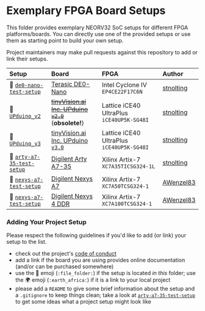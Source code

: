 # Exemplary FPGA Board Setups

This folder provides exemplary NEORV32 SoC setups for different FPGA platforms/boards. You can directly use one of the provided setups
or use them as starting point to build your own setup.

Project maintainers may make pull requests against this repository to add or link their setups.


| Setup | Board | FPGA  | Author |
|:------|:------|:------|:-------|
| :file_folder: [`de0-nano-test-setup`](https://github.com/stnolting/neorv32/tree/master/boards/de0-nano-test-setup) | [Terasic DE0-Nano](https://www.terasic.com.tw/cgi-bin/page/archive.pl?Language=English&CategoryNo=139&No=593) | Intel Cyclone IV `EP4CE22F17C6N` | [stnolting](https://github.com/stnolting) |
| :file_folder: [`UPduino_v2`](https://github.com/stnolting/neorv32/tree/master/boards/UPduino_v2) | [~~tinyVision.ai Inc. UPduino `v2.0`~~](https://www.tindie.com/products/tinyvision_ai/upduino-v21-low-cost-fpga-board/) (**obsolete!**) | Lattice iCE40 UltraPlus `iCE40UP5K-SG48I`| [stnolting](https://github.com/stnolting) |
| :file_folder: [`UPduino_v3`](https://github.com/stnolting/neorv32/tree/master/boards/UPduino_v3) | [tinyVision.ai Inc. UPduino `v3.0`](https://www.tindie.com/products/tinyvision_ai/upduino-v30-low-cost-lattice-ice40-fpga-board/) | Lattice iCE40 UltraPlus `iCE40UP5K-SG48I`| [stnolting](https://github.com/stnolting) |
| :file_folder: [`arty-a7-35-test-setup`](https://github.com/stnolting/neorv32/tree/master/boards/arty-a7-35-test-setup) | [Digilent Arty A7-35](https://reference.digilentinc.com/reference/programmable-logic/arty-a7/start) | Xilinx Artix-7 `XC7A35TICSG324-1L` | [stnolting](https://github.com/stnolting) |
| :file_folder: [`nexys-a7-test-setup`](https://github.com/stnolting/neorv32/tree/master/boards/nexys-a7-test-setup) | [Digilent Nexys A7](https://reference.digilentinc.com/reference/programmable-logic/nexys-a7/start) | Xilinx Artix-7 `XC7A50TCSG324-1` | [AWenzel83](https://github.com/AWenzel83) |
| :file_folder: [`nexys-a7-test-setup`](https://github.com/stnolting/neorv32/tree/master/boards/nexys-a7-test-setup) | [Digilent Nexys 4 DDR](https://reference.digilentinc.com/reference/programmable-logic/nexys-4-ddr/start) | Xilinx Artix-7 `XC7A100TCSG324-1` | [AWenzel83](https://github.com/AWenzel83) |


### Adding Your Project Setup

Please respect the following guidelines if you'd like to add (or link) your setup to the list.

* check out the project's [code of conduct](https://github.com/stnolting/neorv32/tree/master/CODE_OF_CONDUCT.md)
* add a link if the board you are using provides online documentation (and/or can be purchased somewhere)
* use the :file_folder: emoji (`:file_folder:`) if the setup is located *in this* folder; use the :earth_africa: emoji (`:earth_africa:`) if it is a link to your local project
* please add a `README` to give some brief information about the setup and a `.gitignore` to keep things clean; take a look at [`arty-a7-35-test-setup`](https://github.com/stnolting/neorv32/boards/arty-a7-35-test-setup) to get some ideas what a project setup might look like
